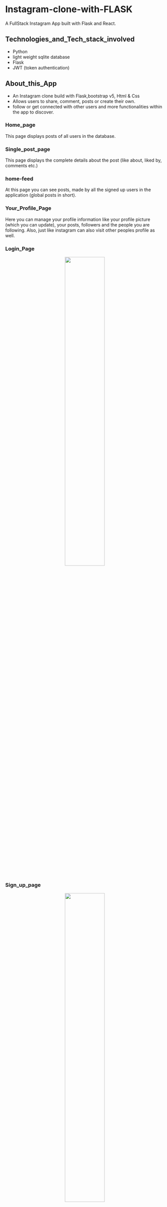 # Instagram-clone-with-FLASK
A FullStack Instagram App built with Flask and React. 


## Technologies_and_Tech_stack_involved
- Python
- light weight sqlite database
- Flask
- JWT (token authentication)

## About_this_App
- An Instagram clone build with Flask,bootstrap v5, Html & Css  
- Allows users to share, comment, posts or create their own. 
- follow or get connected with other users and more functionalities within the app to discover.

### Home_page
This page displays posts of all users in the database.

### Single_post_page
This page displays the complete details about the post (like about, liked by, comments etc.)

### home-feed
At this page you can see posts, made by all the signed up users in the application (global posts in short).

### Your_Profile_Page
Here you can manage your profile information like your profile picture (which you can update), your posts, followers and the people you are following.
Also, just like instagram can also visit other peoples profile as well.

### Login_Page
<p align="center">
  <img width="50%" height="auto" src="https://i.ibb.co/F3dbVq9SD/login-page.png">
</p>

### Sign_up_page
<p align="center">
  <img width="50%" height="auto" src="https://i.ibb.co/M81Ppk2/sign-up-page.png">
</p>

## Short_Note
The program is a demonstration of my acquired skills for the period I have been in the ALX program. I have integrated the CRUD system, user registration, authentication and deleting of post and comments 


### Backend

- create your virtual environment
`python -m venv myenv` 

- activate your virtual environment
`myenv\scripts\activate`

- install project dependencies
`pip install -r requirements.txt`

- create your flask database
`flask db init`

- make your first migration
`flask db migrate -m "create tables"`

- upgrade or update your database
`flask db upgrade`

- run the project
`flask run`

- open a new terminal window follow below commands(keep the application running)

`flask shell`

- As your application is entirely new so there is no data in it so go ahead and signup and login to create your new account 

* Note: if the application is not recognizing localhost then use its address instead like this => `http://127.0.0.1:5000/login`, make sure to not include extra slashes "/" at the end of your endpoint or api to avoid not found issues, please use the urls as mentioned in views.


<p><a href="#top">Back to Top</a></p>
